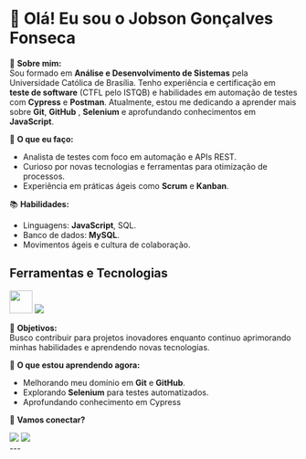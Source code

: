 # 👋 Olá! Eu sou o Jobson Gonçalves Fonseca

🎯 **Sobre mim:**  
Sou formado em **Análise e Desenvolvimento de Sistemas** pela Universidade Católica de Brasília. Tenho experiência e certificação em **teste de software** (CTFL pelo ISTQB) e habilidades em automação de testes com **Cypress** e **Postman**. Atualmente, estou me dedicando a aprender mais sobre **Git**, **GitHub** , **Selenium** e aprofundando conhecimentos em **JavaScript**.

💼 **O que eu faço:**  
- Analista de testes com foco em automação e APIs REST.  
- Curioso por novas tecnologias e ferramentas para otimização de processos.  
- Experiência em práticas ágeis como **Scrum** e **Kanban**.

📚 **Habilidades:**  
- Linguagens:  **JavaScript**, SQL.  
- Banco de dados: **MySQL**.  
- Movimentos ágeis e cultura de colaboração.

## Ferramentas e Tecnologias 
<img loading="lazy" src="https://cdn.jsdelivr.net/gh/devicons/devicon/icons/git/git-original.svg" width="40" height="40"/> 
            <img src="https://cdn.jsdelivr.net/gh/devicons/devicon@latest/icons/postman/postman-original.svg" />
          
           
          
          

🎯 **Objetivos:**  
Busco contribuir para projetos inovadores enquanto continuo aprimorando minhas habilidades e aprendendo novas tecnologias.

🌱 **O que estou aprendendo agora:**  
- Melhorando meu domínio em **Git** e **GitHub**.  
- Explorando **Selenium** para testes automatizados.
- Aprofundando conhecimento em Cypress

🔗 **Vamos conectar?**  
<div>
<a href="https://www.linkedin.com/in/https://www.linkedin.com/in/jobson-gon%C3%A7alves-747b86251/" target="_blank"><img loading="lazy" src="https://img.shields.io/badge/-LinkedIn-%230077B5?style=for-the-badge&logo=linkedin&logoColor=white" target="_blank"></a>   
<a href = "mailto:contato@fonsecajobson@gmail.com"><img loading="lazy" src="https://img.shields.io/badge/Gmail-D14836?style=for-the-badge&logo=gmail&logoColor=white" target="_blank"></a>
</div>
---

